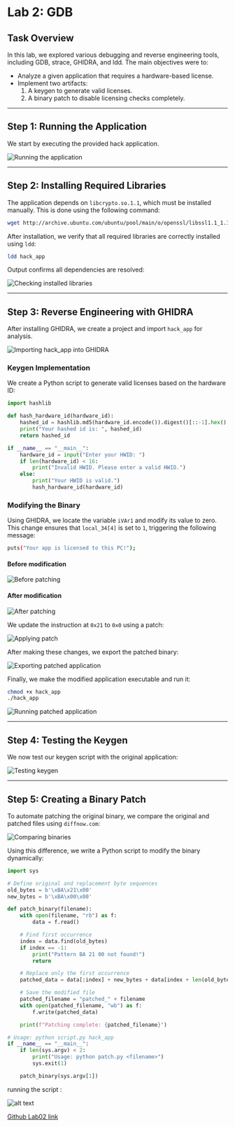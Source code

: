# Lab 2: GDB

## Task Overview

In this lab, we explored various debugging and reverse engineering tools, including GDB, strace, GHIDRA, and ldd. The main objectives were to:

- Analyze a given application that requires a hardware-based license.
- Implement two artifacts:
  1. A keygen to generate valid licenses.
  2. A binary patch to disable licensing checks completely.

---

## Step 1: Running the Application

We start by executing the provided hack application.

![Running the application](screenshots/image.png)

---

## Step 2: Installing Required Libraries

The application depends on `libcrypto.so.1.1`, which must be installed manually. This is done using the following command:

```sh
wget http://archive.ubuntu.com/ubuntu/pool/main/o/openssl/libssl1.1_1.1.0g-2ubuntu4_amd64.deb
```

After installation, we verify that all required libraries are correctly installed using `ldd`:

```sh
ldd hack_app
```

Output confirms all dependencies are resolved:

![Checking installed libraries](screenshots/image-1.png)

---

## Step 3: Reverse Engineering with GHIDRA

After installing GHIDRA, we create a project and import `hack_app` for analysis.

![Importing hack_app into GHIDRA](screenshots/image-2.png)

### Keygen Implementation

We create a Python script to generate valid licenses based on the hardware ID:

```python
import hashlib

def hash_hardware_id(hardware_id):
    hashed_id = hashlib.md5(hardware_id.encode()).digest()[::-1].hex()
    print("Your hashed id is: ", hashed_id)
    return hashed_id

if __name__ == "__main__":
    hardware_id = input("Enter your HWID: ")
    if len(hardware_id) < 16:
        print("Invalid HWID. Please enter a valid HWID.")
    else:
        print("Your HWID is valid.")
        hash_hardware_id(hardware_id)
```

### Modifying the Binary

Using GHIDRA, we locate the variable `iVAr1` and modify its value to zero. This change ensures that `local_34[4]` is set to `1`, triggering the following message:

```sh
puts("Your app is licensed to this PC!");
```

#### Before modification

![Before patching](screenshots/image-3.png)

#### After modification

![After patching](screenshots/image-4.png)

We update the instruction at `0x21` to `0x0` using a patch:

![Applying patch](screenshots/image-5.png)

After making these changes, we export the patched binary:

![Exporting patched application](screenshots/image-6.png)

Finally, we make the modified application executable and run it:

```sh
chmod +x hack_app
./hack_app
```

![Running patched application](screenshots/image-7.png)

---

## Step 4: Testing the Keygen

We now test our keygen script with the original application:

![Testing keygen](screenshots/image-8.png)

---

## Step 5: Creating a Binary Patch

To automate patching the original binary, we compare the original and patched files using `diffnow.com`:

![Comparing binaries](screenshots/image-9.png)

Using this difference, we write a Python script to modify the binary dynamically:

```python
import sys

# Define original and replacement byte sequences
old_bytes = b'\xBA\x21\x00'
new_bytes = b'\xBA\x00\x00'

def patch_binary(filename):
    with open(filename, "rb") as f:
        data = f.read()

    # Find first occurrence
    index = data.find(old_bytes)
    if index == -1:
        print("Pattern BA 21 00 not found!")
        return

    # Replace only the first occurrence
    patched_data = data[:index] + new_bytes + data[index + len(old_bytes):]

    # Save the modified file
    patched_filename = "patched_" + filename
    with open(patched_filename, "wb") as f:
        f.write(patched_data)

    print(f"Patching complete: {patched_filename}")

# Usage: python script.py hack_app
if __name__ == "__main__":
    if len(sys.argv) < 2:
        print("Usage: python patch.py <filename>")
        sys.exit(1)

    patch_binary(sys.argv[1])
```

running the script :

![alt text](screenshots/image-10.png)

[Github Lab02 link](https://github.com/Mohammed-Nour/advanced-linux/tree/main/Lab02/)
